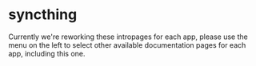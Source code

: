 # syncthing

Currently we're reworking these intropages for each app, please use the menu on the left to select other available documentation pages for each app, including this one.
